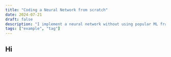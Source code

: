 ```yaml
---
title: "Coding a Neural Network from scratch"
date: 2024-07-21
draft: false
description: "I implement a neural network without using popular ML frameworks like PyTorch, TensorFlow, Keras. I use python libraries like numpy, pandas, matplotlib to create a model that classifies hand-written digits."
tags: ["example", "tag"]
---
```


## Hi
